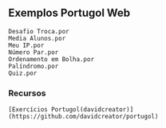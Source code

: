 ## Exemplos Portugol Web
	Desafio Troca.por
	Media Alunos.por
	Meu IP.por
	Número Par.por
	Ordenamento em Bolha.por
	Palíndromo.por
	Quiz.por
### Recursos
	[Exercícios Portugol(davidcreator)](https://github.com/davidcreator/portugol)